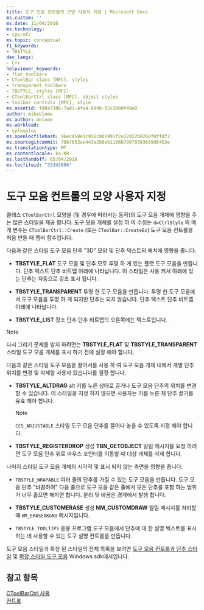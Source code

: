 ```yaml
---
title: 도구 모음 컨트롤의 모양 사용자 지정 | Microsoft Docs
ms.custom: ''
ms.date: 11/04/2016
ms.technology:
- cpp-mfc
ms.topic: conceptual
f1_keywords:
- TBSTYLE_
dev_langs:
- C++
helpviewer_keywords:
- flat toolbars
- CToolBar class [MFC], styles
- transparent toolbars
- TBSTYLE_ styles [MFC]
- CToolBarCtrl class [MFC], object styles
- toolbar controls [MFC], style
ms.assetid: fd0a73db-7ad1-4fe4-889b-02c3980f49e8
author: mikeblome
ms.author: mblome
ms.workload:
- cplusplus
ms.openlocfilehash: 96ec459e1c956c805991f2e37d22b8260f0ffdf2
ms.sourcegitcommit: 76b7653ae443a2b8eb1186b789f8503609d6453e
ms.translationtype: MT
ms.contentlocale: ko-KR
ms.lasthandoff: 05/04/2018
ms.locfileid: "33343696"
---
```

# <a name="customizing-the-appearance-of-a-toolbar-control"></a>도구 모음 컨트롤의 모양 사용자 지정
클래스 `CToolBarCtrl` 모양을 (및 경우에 따라서는 동작)의 도구 모음 개체에 영향을 주는 많은 스타일을 제공 합니다. 도구 모음 개체를 설정 하 여 수정는 `dwCtrlStyle` 의 매개 변수는 `CToolBarCtrl::Create` (또는 `CToolBar::CreateEx`) 도구 모음 컨트롤을 처음 만들 때 멤버 함수입니다.  
  
 다음과 같은 스타일 도구 모음 단추 "3D" 모양 및 단추 텍스트의 배치에 영향을 줍니다.  
  
-   **TBSTYLE_FLAT** 도구 모음 및 단추 모두 투명 하 게 있는 플랫 도구 모음을 만듭니다. 단추 텍스트 단추 비트맵 아래에 나타납니다. 이 스타일은 사용 커서 아래에 있는 단추는 자동으로 강조 표시 됩니다.  
  
-   **TBSTYLE_TRANSPARENT** 투명 한 도구 모음을 만듭니다. 투명 한 도구 모음에서 도구 모음을 투명 하 게 되지만 단추는 되지 않습니다. 단추 텍스트 단추 비트맵 아래에 나타납니다.  
  
-   **TBSTYLE_LIST** 장소 단추 단추 비트맵의 오른쪽에는 텍스트입니다.  
  
> [!NOTE]
>  다시 그리기 문제를 방지 하려면는 **TBSTYLE_FLAT** 및 **TBSTYLE_TRANSPARENT** 스타일 도구 모음 개체를 표시 하기 전에 설정 해야 합니다.  
  
 다음과 같은 스타일 도구 모음을 끌어서를 사용 하 여 도구 모음 개체 내에서 개별 단추 위치를 변경 및 삭제할 사용자 있습니다를 결정 합니다.  
  
-   **TBSTYLE_ALTDRAG** alt 키를 누른 상태로 끌거나 도구 모음 단추의 위치를 변경할 수 있습니다. 이 스타일을 지정 하지 않으면 사용자는 키를 누른 채 단추 끌기를 유효 해야 합니다.  
  
    > [!NOTE]
    >  `CCS_ADJUSTABLE` 스타일 도구 모음 단추를 끌어다 놓을 수 있도록 지정 해야 합니다.  
  
-   **TBSTYLE_REGISTERDROP** 생성 **TBN_GETOBJECT** 알림 메시지를 요청 하려면 도구 모음 단추 위로 마우스 포인터를 이동할 때 대상 개체를 삭제 합니다.  
  
 나머지 스타일 도구 모음 개체의 시각적 및 표시 되지 않는 측면을 영향을 줍니다.  
  
-   `TBSTYLE_WRAPABLE` 여러 줄의 단추를 가질 수 있는 도구 모음을 만듭니다. 도구 모음 단추 "바꿈하여" 다음 줄으로 도구 모음 같은 줄에서 모든 단추를 포함 하는 범위가 너무 좁으면 해지면 합니다. 분리 및 바꿈은 경계에서 발생 합니다.  
  
-   **TBSTYLE_CUSTOMERASE** 생성 **NM_CUSTOMDRAW** 알림 메시지를 처리할 때 `WM_ERASEBKGND` 메시지입니다.  
  
-   `TBSTYLE_TOOLTIPS` 응용 프로그램 도구 모음에서 단추에 대 한 설명 텍스트를 표시 하는 데 사용할 수 있는 도구 설명 컨트롤을 만듭니다.  
  
 도구 모음 스타일과 확장 된 스타일의 전체 목록을 보려면 [도구 모음 컨트롤과 단추 스타일](http://msdn.microsoft.com/library/windows/desktop/bb760439) 및 [확장 스타일 도구 모음](http://msdn.microsoft.com/library/windows/desktop/bb760430) Windows sdk에서입니다.  
  
## <a name="see-also"></a>참고 항목  
 [CToolBarCtrl 사용](../mfc/using-ctoolbarctrl.md)   
 [컨트롤](../mfc/controls-mfc.md)

